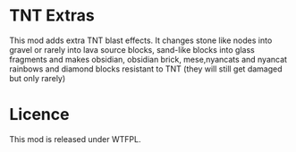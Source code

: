 # TNT Extras
This mod adds extra TNT blast effects. It changes stone like nodes into gravel or rarely into lava source blocks, sand-like blocks into glass fragments and makes obsidian, obsidian brick, mese,nyancats and nyancat rainbows and diamond blocks resistant to TNT (they will still get damaged but only rarely)

# Licence
This mod is released under WTFPL.
